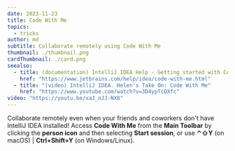 ```yaml
---
date: 2023-11-23
title: Code With Me
topics:
  - tricks
author: md
subtitle: Collaborate remotely using Code With Me
thumbnail: ./thumbnail.png
cardThumbnail: ./card.png
seealso:
  - title: (documentation) IntelliJ IDEA Help - Getting started with Code With Me
    href: "https://www.jetbrains.com/help/idea/code-with-me.html"
  - title: "(video) IntelliJ IDEA. Helen's Take On: Code With Me"
    href: "https://www.youtube.com/watch?v=3D4ypTcQXfc"
video: "https://youtu.be/xaJ_nJJ-NX8"
---
```


Collaborate remotely even when your friends and coworkers don't have IntelliJ IDEA installed! Access **Code With Me** from the **Main Toolbar** by clicking the **person icon** and then selecting **Start session**, or use **⌃⇧Y** (on macOS) | **Ctrl+Shift+Y** (on Windows/Linux).
